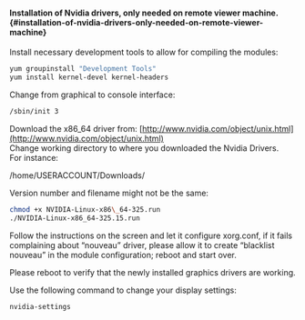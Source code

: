 #### Installation of Nvidia drivers, only needed on remote viewer machine. {#installation-of-nvidia-drivers-only-needed-on-remote-viewer-machine}

Install necessary development tools to allow for compiling the modules:

```bash
yum groupinstall "Development Tools" 
yum install kernel-devel kernel-headers
```



Change from graphical to console interface:

```bash
/sbin/init 3
```



Download the x86\_64 driver from: [http://www.nvidia.com/object/unix.html](http://www.nvidia.com/object/unix.html)  
Change working directory to where you downloaded the Nvidia Drivers.  
For instance:

/home/USERACCOUNT/Downloads/

Version number and filename might not be the same:

```bash
chmod +x NVIDIA-Linux-x86\_64-325.run
./NVIDIA-Linux-x86_64-325.15.run
```



Follow the instructions on the screen and let it configure xorg.conf, if it fails complaining about “nouveau” driver, please allow it to create “blacklist nouveau” in the module configuration; reboot and start over.

Please reboot to verify that the newly installed graphics drivers are working.

Use the following command to change your display settings:

```bash
nvidia-settings
```




